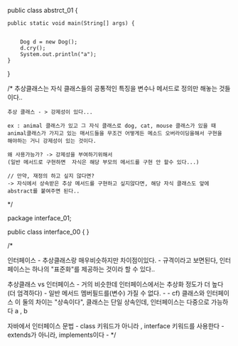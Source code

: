 

public class abstrct_01 {

    public static void main(String[] args) {


        Dog d = new Dog();
        d.cry();
        System.out.println("a");
    }
}


/*
    추상클래스는 자식 클래스들의 공통적인 특징을 변수나 메서드로 정의만 해놓는 것들이다..

    추상 클래스 - > 강제성이 있다...

    ex : animal 클래스가 있고 그 자식 클래스로 dog, cat, mouse 클래스가 있을 때
    animal클래스가 가지고 있는 매서드들을 무조건 어떻게든 메소드 오버라이딩을해서 구현을
    해야하는 거니 강제성이 있는 것이다.

    왜 사용가능가? -> 강제성을 부여하기위해서
    (일반 메서드로 구현하면  자식은 해당 부모의 메서드를 구현 안 할수 있다...)

    // 만약, 재정의 하고 싶지 않다면?
    -> 자식에서 상속받은 추상 메서드를 구현하고 싶지않다면, 해당 자식 클래스도 앞에 abstract를 붙여주면 된다..


 */

 





package interface_01;

public class interface_00 {
}



/*

인터페이스
    - 추상클래스랑 매우비슷하지만 차이점이있다.
    - 규격이라고 보면된다, 인터페이스는 하나의 "표준화"를 제공하는 것이라 할 수 있다..


추상클래스 vs 인터페이스
    - 거의 비슷한데 인터페이스에서는 추상화 정도가 더 높다(더 엄격하다)
    - 일반 메서드 멤버필드를(변수) 가질 수 없다.
    -
    - cf) 클래스와 인터페이스 이 둘의 차이는 "상속이다", 클래스는 단일 상속인데, 인터페이스는 다중으로 가능하다 a , b


자바에서 인터페이스 문법
    - class 키워드가 아니라 , interface 키워드를 사용한다
    - extends가 아니라, implements이다
    -
 */